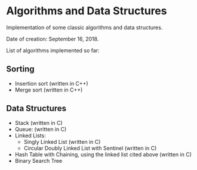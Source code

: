 # Algorithms and Data Structures

Implementation of some classic algorithms and data structures.

Date of creation: September 16, 2018.

List of algorithms implemented so far:

## Sorting
* Insertion sort (written in C++)
* Merge sort (written in C++)

## Data Structures
* Stack (written in C)
* Queue: (written in C)
* Linked Lists:
    - Singly Linked List (written in C) 
    - Circular Doubly Linked List with Sentinel (written in C)
* Hash Table with Chaining, using the linked list cited above (written in C)
* Binary Search Tree

